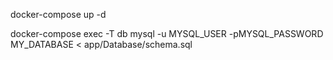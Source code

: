 docker-compose up -d

docker-compose exec -T db mysql -u MYSQL_USER -pMYSQL_PASSWORD MY_DATABASE < app/Database/schema.sql